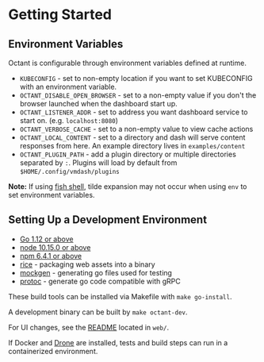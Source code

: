 # Getting Started

## Environment Variables

Octant is configurable through environment variables defined at runtime.

* `KUBECONFIG` - set to non-empty location if you want to set KUBECONFIG with an environment variable.
* `OCTANT_DISABLE_OPEN_BROWSER` - set to a non-empty value if you don't the browser launched when the dashboard start up.
* `OCTANT_LISTENER_ADDR` - set to address you want dashboard service to start on. (e.g. `localhost:8080`)
* `OCTANT_VERBOSE_CACHE` - set to a non-empty value to view cache actions
* `OCTANT_LOCAL_CONTENT` - set to a directory and dash will serve content responses from here. An example directory lives in `examples/content`
* `OCTANT_PLUGIN_PATH` - add a plugin directory or multiple directories separated by `:`. Plugins will load by default from `$HOME/.config/vmdash/plugins`

**Note:** If using [fish shell](https://fishshell.com), tilde expansion may not occur when using `env` to set environment variables.

## Setting Up a Development Environment

* [Go 1.12 or above](https://golang.org/dl/)
* [node 10.15.0 or above](https://nodejs.org/en/)
* [npm 6.4.1 or above](https://www.npmjs.com/get-npm)
* [rice](https://github.com/GeertJohan/go.rice) - packaging web assets into a binary
* [mockgen](https://github.com/golang/gomock) - generating go files used for testing
* [protoc](https://github.com/golang/protobuf) - generate go code compatible with gRPC

These build tools can be installed via Makefile with `make go-install`.

A development binary can be built by `make octant-dev`.

For UI changes, see the [README](web/README.md) located in `web/`.

If Docker and [Drone](docs/drone.md) are installed, tests and build steps can run in a containerized environment.

